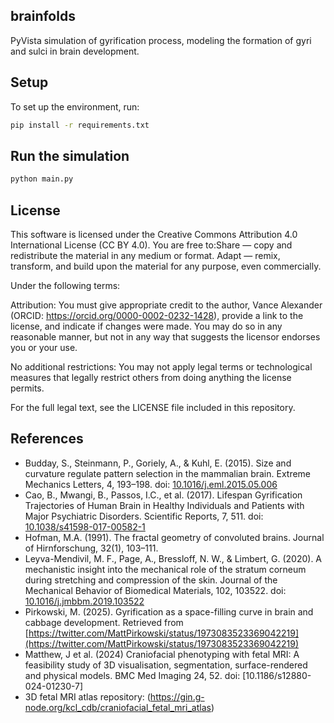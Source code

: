 ## brainfolds

PyVista simulation of gyrification process, modeling the formation of gyri and sulci in brain development.

## Setup
To set up the environment, run:
```bash
pip install -r requirements.txt
```

## Run the simulation
```bash
python main.py
```

## License

This software is licensed under the Creative Commons Attribution 4.0 International License (CC BY 4.0). You are free to:Share — copy and redistribute the material in any medium or format.
Adapt — remix, transform, and build upon the material for any purpose, even commercially.

Under the following terms:

Attribution: You must give appropriate credit to the author, Vance Alexander (ORCID: https://orcid.org/0000-0002-0232-1428), provide a link to the license, and indicate if changes were made. You may do so in any reasonable manner, but not in any way that suggests the licensor endorses you or your use.

No additional restrictions: You may not apply legal terms or technological measures that legally restrict others from doing anything the license permits.

For the full legal text, see the LICENSE file included in this repository.



## References

- Budday, S., Steinmann, P., Goriely, A., & Kuhl, E. (2015). Size and curvature regulate pattern selection in the mammalian brain. Extreme Mechanics Letters, 4, 193–198. doi: [10.1016/j.eml.2015.05.006](https://doi.org/10.1016/j.eml.2015.05.006)  
- Cao, B., Mwangi, B., Passos, I.C., et al. (2017). Lifespan Gyrification Trajectories of Human Brain in Healthy Individuals and Patients with Major Psychiatric Disorders. Scientific Reports, 7, 511. doi: [10.1038/s41598-017-00582-1](https://doi.org/10.1038/s41598-017-00582-1)  
- Hofman, M.A. (1991). The fractal geometry of convoluted brains. Journal of Hirnforschung, 32(1), 103–111.  
- Leyva-Mendivil, M. F., Page, A., Bressloff, N. W., & Limbert, G. (2020). A mechanistic insight into the mechanical role of the stratum corneum during stretching and compression of the skin. Journal of the Mechanical Behavior of Biomedical Materials, 102, 103522. doi: [10.1016/j.jmbbm.2019.103522](https://doi.org/10.1016/j.jmbbm.2019.103522)  
- Pirkowski, M. (2025). Gyrification as a space-filling curve in brain and cabbage development. Retrieved from [https://twitter.com/MattPirkowski/status/1973083523369042219](https://twitter.com/MattPirkowski/status/1973083523369042219)
- Matthew, J et al. (2024) Craniofacial phenotyping with fetal MRI: A feasibility study of 3D visualisation, segmentation, surface-rendered and physical models. BMC Med Imaging 24, 52. doi: [10.1186/s12880-024-01230-7]
- 3D fetal MRI atlas repository: (https://gin.g-node.org/kcl_cdb/craniofacial_fetal_mri_atlas)